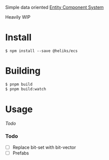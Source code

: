 Simple data oriented [Entity Component System](https://en.wikipedia.org/wiki/Entity%E2%80%93component%E2%80%93system)

Heavily WIP

# Install

```shell
$ npm install --save @heliks/ecs
```

# Building

```bash
$ pnpm build
$ pnpm build:watch
```

# Usage

*Todo*

### Todo

- [ ] Replace bit-set with bit-vector
- [ ] Prefabs
